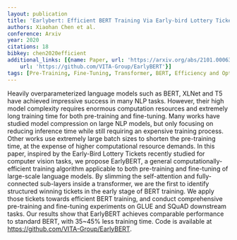 ```yaml
---
layout: publication
title: 'Earlybert: Efficient BERT Training Via Early-bird Lottery Tickets'
authors: Xiaohan Chen et al.
conference: Arxiv
year: 2020
citations: 18
bibkey: chen2020efficient
additional_links: [{name: Paper, url: 'https://arxiv.org/abs/2101.00063'}, {name: Code,
    url: 'https://github.com/VITA-Group/EarlyBERT'}]
tags: [Pre-Training, Fine-Tuning, Transformer, BERT, Efficiency and Optimization]
---
```

Heavily overparameterized language models such as BERT, XLNet and T5 have
achieved impressive success in many NLP tasks. However, their high model
complexity requires enormous computation resources and extremely long training
time for both pre-training and fine-tuning. Many works have studied model
compression on large NLP models, but only focusing on reducing inference time
while still requiring an expensive training process. Other works use extremely
large batch sizes to shorten the pre-training time, at the expense of higher
computational resource demands. In this paper, inspired by the Early-Bird
Lottery Tickets recently studied for computer vision tasks, we propose
EarlyBERT, a general computationally-efficient training algorithm applicable to
both pre-training and fine-tuning of large-scale language models. By slimming
the self-attention and fully-connected sub-layers inside a transformer, we are
the first to identify structured winning tickets in the early stage of BERT
training. We apply those tickets towards efficient BERT training, and conduct
comprehensive pre-training and fine-tuning experiments on GLUE and SQuAD
downstream tasks. Our results show that EarlyBERT achieves comparable
performance to standard BERT, with 35~45% less training time. Code is available
at https://github.com/VITA-Group/EarlyBERT.